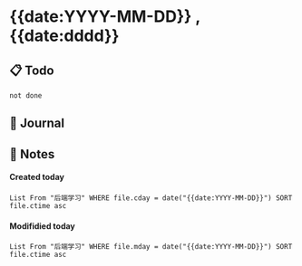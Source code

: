 # {{date:YYYY-MM-DD}} , {{date:dddd}}

## 📋 Todo

```tasks
not done
```
## 📆 Journal


## 📑 Notes


#### Created today

```dataview
List From "后端学习" WHERE file.cday = date("{{date:YYYY-MM-DD}}") SORT file.ctime asc
```


#### Modifidied today

```dataview
List From "后端学习" WHERE file.mday = date("{{date:YYYY-MM-DD}}") SORT file.ctime asc
```